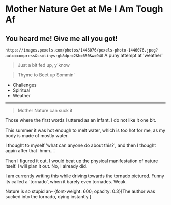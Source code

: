 # Mother Nature Get at Me I Am Tough Af

## You heard me! Give me all you got!

`https://images.pexels.com/photos/1446076/pexels-photo-1446076.jpeg?auto=compress&cs=tinysrgb&dpr=2&h=650&w=940` A puny attempt at 'weather'

> Just a bit fed up, y'know

> Thyme to Beet up Sommin'

- Challenges
- Spiritual
- Weather

---

> Mother Nature can suck it

Those where the first words I uttered as an infant. I do not like it one bit.

This summer it was hot enough to melt water, which is too hot for me, as my body is made of mostly water.

I thought to myself 'what can anyone do about this?', and then I thought again after that 'hmm...'.


Then I figured it out. I would beat up the physical manifestation of nature itself. I will plan it out. No, I already did.

I am currently writing this while driving towards the tornado pictured. Funny its called a 'tornado', when it barely even tornades. Weak.


Nature is so stupid an- {font-weight: 600; opacity: 0.3}[The author was sucked into the tornado, dying instantly.]
